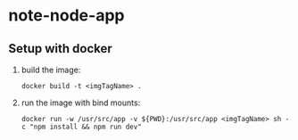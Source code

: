 # note-node-app

## Setup with docker
1. build the image: 

    `docker build -t <imgTagName> .`

2. run the image with bind mounts: 

    `docker run -w /usr/src/app -v ${PWD}:/usr/src/app <imgTagName> sh -c "npm install && npm run dev"`
